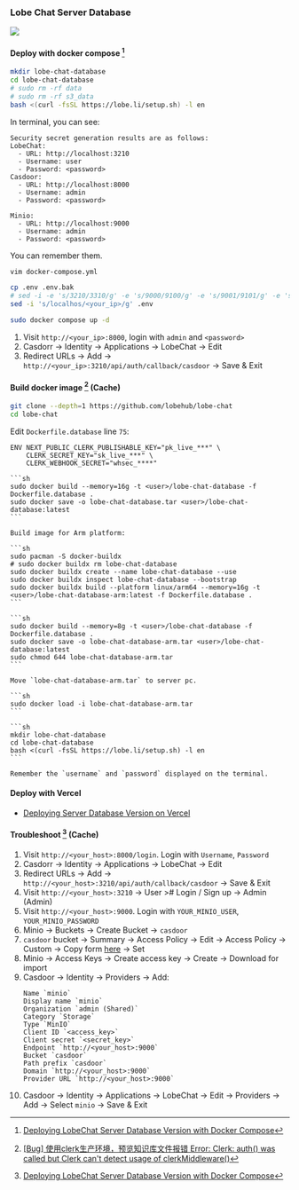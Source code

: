 ### Lobe Chat Server Database

![](https://img.shields.io/github/license/lobehub/lobe-chat?style=flat-square)

#### Deploy with docker compose [^1]

```sh
mkdir lobe-chat-database
cd lobe-chat-database
# sudo rm -rf data
# sudo rm -rf s3_data
bash <(curl -fsSL https://lobe.li/setup.sh) -l en
```

In terminal, you can see:

```
Security secret generation results are as follows:
LobeChat:
  - URL: http://localhost:3210
  - Username: user
  - Password: <password>
Casdoor:
  - URL: http://localhost:8000
  - Username: admin
  - Password: <password>

Minio:
  - URL: http://localhost:9000
  - Username: admin
  - Password: <password>
```

You can remember them.

```sh
vim docker-compose.yml
```

```sh
cp .env .env.bak
# sed -i -e 's/3210/3310/g' -e 's/9000/9100/g' -e 's/9001/9101/g' -e 's/8000/8100/g' .env
sed -i 's/localhos/<your_ip>/g' .env
```

```sh
sudo docker compose up -d
```

1. Visit `http://<your_ip>:8000`, login with `admin` and `<password>`
2. Casdorr → Identity → Applications → LobeChat → Edit
3. Redirect URLs → Add → `http://<your_ip>:3210/api/auth/callback/casdoor` → Save & Exit

#### Build docker image [^4] (Cache)

```sh
git clone --depth=1 https://github.com/lobehub/lobe-chat
cd lobe-chat
```

Edit `Dockerfile.database` line `75`:

```
ENV NEXT_PUBLIC_CLERK_PUBLISHABLE_KEY="pk_live_***" \
    CLERK_SECRET_KEY="sk_live_***" \
    CLERK_WEBHOOK_SECRET="whsec_****"
```

````{tab} ArchWSL
```sh
sudo docker build --memory=16g -t <user>/lobe-chat-database -f Dockerfile.database .
sudo docker save -o lobe-chat-database.tar <user>/lobe-chat-database:latest
```

Build image for Arm platform:

```sh
sudo pacman -S docker-buildx
# sudo docker buildx rm lobe-chat-database
sudo docker buildx create --name lobe-chat-database --use
sudo docker buildx inspect lobe-chat-database --bootstrap
sudo docker buildx build --platform linux/arm64 --memory=16g -t <user>/lobe-chat-database-arm:latest -f Dockerfile.database .
```
````

````{tab} Ubuntu 24 ARM
```sh
sudo docker build --memory=8g -t <user>/lobe-chat-database -f Dockerfile.database .
sudo docker save -o lobe-chat-database-arm.tar <user>/lobe-chat-database:latest
sudo chmod 644 lobe-chat-database-arm.tar
```

Move `lobe-chat-database-arm.tar` to server pc.

```sh
sudo docker load -i lobe-chat-database-arm.tar
```

```sh
mkdir lobe-chat-database
cd lobe-chat-database
bash <(curl -fsSL https://lobe.li/setup.sh) -l en
```

Remember the `username` and `password` displayed on the terminal.
````

#### Deploy with Vercel

- [Deploying Server Database Version on Vercel](https://lobehub.com/docs/self-hosting/server-database/vercel)

#### Troubleshoot [^1] (Cache)

1. Visit `http://<your_host>:8000/login`. Login with `Username`, `Password`
2. Casdorr → Identity → Applications → LobeChat → Edit
3. Redirect URLs → Add → `http://<your_host>:3210/api/auth/callback/casdoor` → Save & Exit
4. Visit `http://<your_host>:3210` → User ># Login / Sign up → Admin (Admin)
5. Visit `http://<your_host>:9000`. Login with `YOUR_MINIO_USER`, `YOUR_MINIO_PASSWORD`
6. Minio → Buckets → Create Bucket → `casdoor`
7. `casdoor` bucket → Summary → Access Policy → Edit → Access Policy → Custom → Copy form [here](https://lobehub.com/docs/self-hosting/server-database/docker-compose#unable-to-log-in-properly) → Set
8. Minio → Access Keys → Create access key → Create → Download for import
9. Casdoor → Identity → Providers → Add:
    ```
    Name `minio`
    Display name `minio`
    Organization `admin (Shared)`
    Category `Storage`
    Type `MinIO`
    Client ID `<access_key>`
    Client secret `<secret_key>`
    Endpoint `http://<your_host>:9000`
    Bucket `casdoor`
    Path prefix `casdoor`
    Domain `http://<your_host>:9000`
    Provider URL `http://<your_host>:9000`
    ```
10. Casdoor → Identity → Applications → LobeChat → Edit → Providers → Add → Select `minio` → Save & Exit

[^1]: [Deploying LobeChat Server Database Version with Docker Compose](https://lobehub.com/docs/self-hosting/server-database/docker-compose)
[^2]: [Unable to Log In Properly](https://lobehub.com/docs/self-hosting/server-database/docker-compose#unable-to-log-in-properly)
[^3]: [[Bug] 向量化失败](https://github.com/lobehub/lobe-chat/issues/4111)
[^4]: [[Bug] 使用clerk生产环境，预览知识库文件报错 Error: Clerk: auth() was called but Clerk can't detect usage of clerkMiddleware()](https://github.com/lobehub/lobe-chat/issues/6762)
